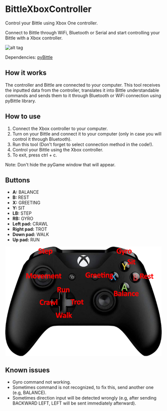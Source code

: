 # BittleXboxController
Control your Bittle using Xbox One controller.

Connect to Bittle through WiFi, Bluetooth or Serial and start controlling your Bittle with a Xbox controller.

![alt tag](/readme_images/gif1.gif)

Dependencies: [pyBittle](https://github.com/EnriqueMoran/pyBittle)


## How it works
The controller and Bittle are connected to your computer. This tool receives the inputted data from the controller, translates it into Bittle understandable commands and sends them to it through Bluetooth or WiFi connection using pyBittle library.

## How to use
1. Connect the Xbox controller to your computer.
2. Turn on your Bittle and connect it to your computer (only in case you will control it through Bluetooth).
3. Run this tool (Don't forget to select connection method in the code!).
4. Control your Bittle using the Xbox controller.
5. To exit, press ctrl + c.

Note: Don't hide the pyGame window that will appear.


## Buttons
* **A:** BALANCE
* **B:** REST
* **X:** GREETING
* **Y:** SIT
* **LB:** STEP
* **RB:** GYRO
* **Left pad:** CRAWL
* **Right pad:** TROT
* **Down pad:** WALK
* **Up pad:** RUN

![alt tag](/readme_images/img1.png)


## Known issues
* Gyro command not working.
* Sometimes command is not recognized, to fix this, send another one (e.g, BALANCE).
* Sometimes direction input will be detected wrongly (e.g, after sending BACKWARD LEFT, LEFT will be sent immediately afterward).